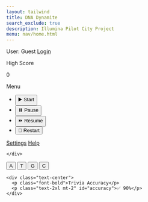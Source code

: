 ```yaml
---
layout: tailwind
title: DNA Dynamite
search_exclude: true
description: Illumina Pilot City Project
menu: nav/home.html
---
```


<script src="https://cdn.tailwindcss.com"></script>

<div class="w-screen" style="height: calc(100vh - 60px);">
  <div class="h-full w-full flex bg-black text-white font-sans overflow-hidden">
  <!-- Left Panel -->
  <div class="w-1/5 p-4 flex flex-col justify-between bg-gray-900">
    <div>
      <!-- Username + Login -->
      <div class="flex items-center justify-between mb-4">
        <span id="username" class="text-sm font-bold">User: Guest</span>
        <a href="{{ site.baseurl }}/login" class="text-sm text-blue-300 underline">Login</a>
      </div>
      <!-- High Score -->
      <div class="mb-4">
        <p class="font-bold">High Score</p>
        <div id="highScore" class="h-10 bg-gray-700 mt-1 rounded flex items-center px-2">0</div>
      </div>
      <!-- Menu -->
      <div class="mb-4">
        <p class="font-bold">Menu</p>
        <ul class="text-sm space-y-1 mt-1">
          <li><button id="startBtn" class="hover:underline">▶️ Start</button></li>
          <li><button id="pauseBtn" class="hover:underline">⏸️ Pause</button></li>
          <li><button id="resumeBtn" class="hover:underline">⏩ Resume</button></li>
          <li><button id="restartBtn" class="hover:underline">🔁 Restart</button></li>
        </ul>
      </div>
      <!-- Icons -->
      <div class="flex gap-4 mt-6 text-sm text-blue-400 underline">
        <a href="{{ site.baseurl }}/profile" title="Profile">Settings</a>
        <a href="{{ site.baseurl }}/instructions" title="Help">Help</a>
      </div>

    </div>
    
  </div>

  <div id="gameContainer" class="flex-1 flex flex-col justify-center items-center relative bg-black">


  <!-- Game Canvas -->
<canvas id="gameCanvas" class="w-[70%] aspect-square max-h-[55vh]"></canvas>

  <!-- Buckets at the bottom -->
  <div id="bucketButtons" class="flex justify-center items-center gap-4 mt-2">
    <button class="w-14 h-14 text-xl font-bold bg-gray-800 rounded-lg shadow hover:bg-gray-700">A</button>
    <button class="w-14 h-14 text-xl font-bold bg-gray-800 rounded-lg shadow hover:bg-gray-700">T</button>
    <button class="w-14 h-14 text-xl font-bold bg-gray-800 rounded-lg shadow hover:bg-gray-700">G</button>
    <button class="w-14 h-14 text-xl font-bold bg-gray-800 rounded-lg shadow hover:bg-gray-700">C</button>
  </div>


</div>

  <!-- Right Panel -->
  <div class="w-1/5 p-4 bg-gray-900 flex flex-col justify-between items-center">
    <!-- Lives (dynamic) -->
    <div id="livesContainer" class="flex justify-center text-3xl space-x-2">
      <!-- GameEnv will populate this -->
    </div>

    <div class="text-center">
      <p class="font-bold">Trivia Accuracy</p>
      <p class="text-2xl mt-2" id="accuracy">✅ 90%</p>
    </div>
  </div>

</div>
</div>

<script type="module">
  import Game from '{{site.baseurl}}/assets/js/dynamite/Game.js';
  import GameController from '{{site.baseurl}}/assets/js/dynamite/GameController.js';
  // import Background from '{{site.baseurl}}/assets/js/dynamite/Background.js';
  import { pythonURI, javaURI, fetchOptions } from '{{site.baseurl}}/assets/js/api/config.js';

  const environment = {
    path: "{{site.baseurl}}",
    pythonURI: pythonURI,
    javaURI: javaURI,
    fetchOptions: fetchOptions,
    gameContainer: document.getElementById("gameContainer"),
    gameCanvas: document.getElementById("gameCanvas")
  };

  Game.main(environment);
  GameController.init();

  // Fetch logged-in user info from Flask backend
function fetchUserInfo() {
  fetch(`${pythonURI}/api/id`, fetchOptions)
    .then(response => {
      if (!response.ok) {
        throw new Error("User not logged in");
      }
      return response.json();
    })
    .then(data => {
      const usernameElement = document.getElementById("username");
      usernameElement.textContent = `User: ${data.uid}`;
    })
    .catch(() => {
      // Do nothing; stays as Guest
    });
}

fetchUserInfo();
</script>
